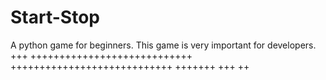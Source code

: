 # Start-Stop
A python game for beginners. This game is very important for developers.
+++
++++++++++++++++++++++++++++
++++++++++++++++++++++++++++
+++++++
+++
++
